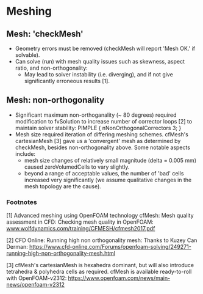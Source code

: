 # Meshing
## Mesh: 'checkMesh'
- Geometry errors must be removed (checkMesh will report 'Mesh OK.' if solvable).
- Can solve (run) with mesh quality issues such as skewness, aspect ratio, and non-orthogonality:
	- May lead to solver instability (i.e. diverging), and if not give significantly erroneous results [1].

## Mesh: non-orthogonality
- Significant maximum non-orthoganality (~ 80 degrees) required modification to fvSolution to increase number of corrector loops [2] to maintain solver stability: 
	PIMPLE
	{
	    nNonOrthogonalCorrectors    3;
	}
- Mesh size required iteration of differing meshing schemes. cfMesh's cartesianMesh [3] gave us a 'convergent' mesh as determined by checkMesh, besides non-orthogonality above. Some notable aspects include:
	- mesh size changes of relatively small magnitude (delta = 0.005 mm) caused zeroVolumedCells to vary slightly.
	- beyond a range of acceptable values, the number of 'bad' cells increased very significantly (we assume qualitative changes in the mesh topology are the cause).

### Footnotes
[1] Advanced meshing using OpenFOAM technology cfMesh: Mesh quality assessment in CFD: Checking mesh quality in OpenFOAM: www.wolfdynamics.com/training/CFMESH/cfmesh2017.pdf

[2] CFD Online: Running high non orthogonality mesh: Thanks to Kuzey Can Derman: https://www.cfd-online.com/Forums/openfoam-solving/249271-running-high-non-orthogonality-mesh.html

[3] cfMesh's cartesianMesh is hexahedra dominant, but will also introduce tetrahedra & polyhedra cells as required. cfMesh is available ready-to-roll with OpenFOAM-v2312: https://www.openfoam.com/news/main-news/openfoam-v2312
